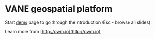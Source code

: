 


# VANE geospatial platform

Start [demo](https://owm-inc.github.io/VANE-intro/demo.html) page to go through the introduction 
(Esc - browse all slides)

Learn more from [http://owm.io](http://owm.io)
